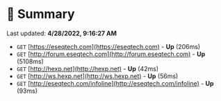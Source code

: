 # 📖 Summary
Last updated: **4/28/2022, 9:16:27 AM**

- `GET` [https://eseqtech.com](https://eseqtech.com) - **Up** (206ms)
- `GET` [http://forum.eseqtech.com](http://forum.eseqtech.com) - **Up** (5108ms)
- `GET` [http://hexp.net](http://hexp.net) - **Up** (42ms)
- `GET` [http://ws.hexp.net](http://ws.hexp.net) - **Up** (56ms)
- `GET` [http://eseqtech.com/infoline](http://eseqtech.com/infoline) - **Up** (93ms)
